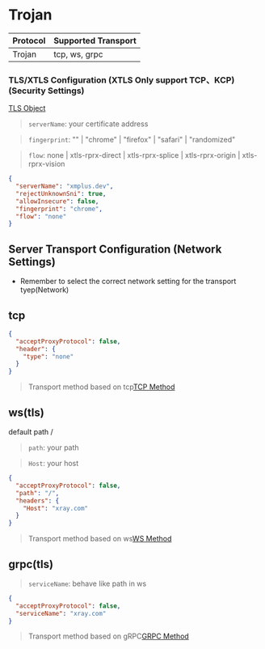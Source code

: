 # Trojan

| Protocol | Supported Transport |
| :--- | :--- |
| Trojan | tcp, ws, grpc |


### TLS/XTLS Configuration (XTLS Only support TCP、KCP) (Security Settings)

[TLS Object](https://xtls.github.io/Xray-docs-next/config/transport.html#tlsobject)

> `serverName`: your certificate address

> `fingerprint`: "" | "chrome" | "firefox" | "safari" | "randomized"

> `flow`:  none | xtls-rprx-direct | xtls-rprx-splice | xtls-rprx-origin | xtls-rprx-vision


```json
{
  "serverName": "xmplus.dev",
  "rejectUnknownSni": true,
  "allowInsecure": false,
  "fingerprint": "chrome",
  "flow": "none"
}
```

## Server Transport Configuration (Network Settings)

- Remember to select the correct network setting for the transport tyep(Network)


## tcp

```json
{
  "acceptProxyProtocol": false,
  "header": {
    "type": "none"
  }
}
```

> Transport method based on tcp[TCP Method](https://xtls.github.io/Xray-docs-next/config/transports/tcp.html)


## ws(tls) 

default path  /
> `path`: your path

> `Host`: your host
 
```json
{
  "acceptProxyProtocol": false,
  "path": "/",
  "headers": {
    "Host": "xray.com"
  }
}
```

> Transport method based on ws[WS Method](https://xtls.github.io/Xray-docs-next/config/transports/websocket.html)


## grpc(tls)

> `serviceName`: behave like path in ws

```json
{
  "acceptProxyProtocol": false,
  "serviceName": "xray.com"
}
```

> Transport method based on gRPC[GRPC Method](https://xtls.github.io/Xray-docs-next/config/transports/grpc.html)
